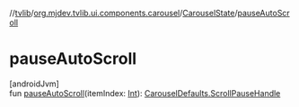 //[tvlib](../../../index.md)/[org.mjdev.tvlib.ui.components.carousel](../index.md)/[CarouselState](index.md)/[pauseAutoScroll](pause-auto-scroll.md)

# pauseAutoScroll

[androidJvm]\
fun [pauseAutoScroll](pause-auto-scroll.md)(itemIndex: [Int](https://kotlinlang.org/api/latest/jvm/stdlib/kotlin/-int/index.html)): [CarouselDefaults.ScrollPauseHandle](../-carousel-defaults/-scroll-pause-handle/index.md)
